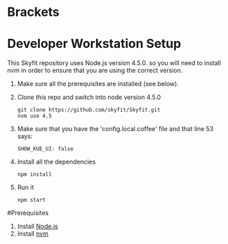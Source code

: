 # Brackets

  
# Developer Workstation Setup
This Skyfit repository uses Node.js version 4.5.0. so you will need to install nvm in order to ensure that you are using the correct version.

1. Make sure all the prerequisites are installed (see below).
2. Clone this repo and switch into node version 4.5.0
	```
  	git clone https://github.com/skyfit/Skyfit.git
  	nvm use 4.5
	```

3. Make sure that you have the 'config.local.coffee' file and that line 53 says:

	```
	SHOW_KUE_UI: false
	```
4. Install all the dependencies

	```
	npm install
	```
5. Run it

	```
	npm start
	```

#Prerequisites
1. Install [Node.js](https://docs.npmjs.com/getting-started/installing-node)
2. Install [nvm](https://github.com/creationix/nvm)
